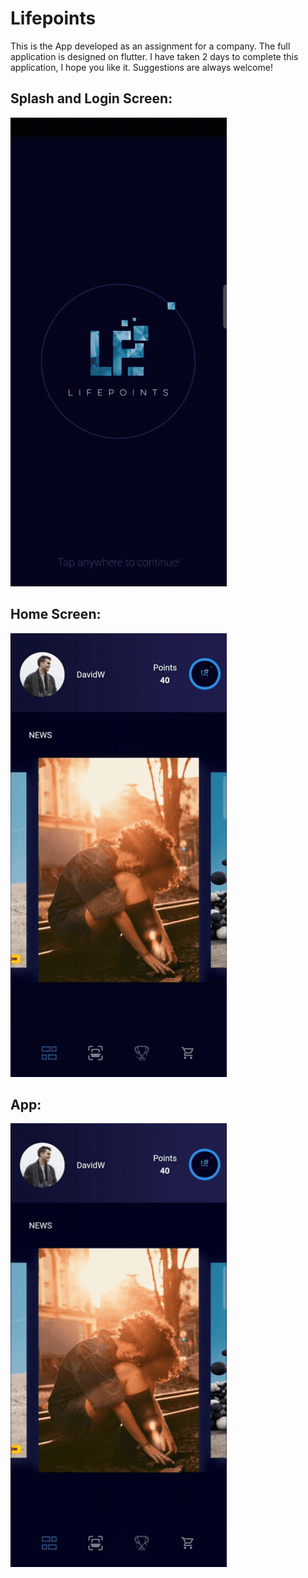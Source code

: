 # Lifepoints
 
This is the App developed as an assignment for a company. The full application is designed on flutter. I have taken 2 days to complete this application, I hope you like it. Suggestions are always welcome!
 
 ## Splash and Login Screen:
 
 ![](assets/splashlogin.gif)
 
 ## Home Screen:
 
 ![](assets/home.gif)
 
 ## App:
 
 ![](assets/fullapp.gif)
